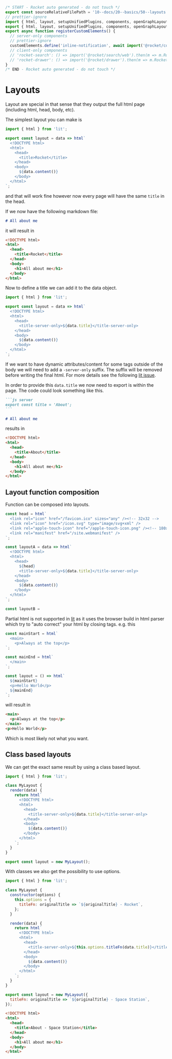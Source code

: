 ```js server
/* START - Rocket auto generated - do not touch */
export const sourceRelativeFilePath = '10--docs/20--basics/50--layouts.rocket.md';
// prettier-ignore
import { html, layout, setupUnifiedPlugins, components, openGraphLayout } from '../../recursive.data.js';
export { html, layout, setupUnifiedPlugins, components, openGraphLayout };
export async function registerCustomElements() {
  // server-only components
  // prettier-ignore
  customElements.define('inline-notification', await import('@rocket/components/components/InlineNotification').then(m => m.InlineNotification));
  // client-only components
  // 'rocket-search': () => import('@rocket/search/web').then(m => m.RocketSearch),
  // 'rocket-drawer': () => import('@rocket/drawer').then(m => m.RocketDrawer),
}
/* END - Rocket auto generated - do not touch */
```

# Layouts

Layout are special in that sense that they output the full html page (including html, head, body, etc).

The simplest layout you can make is

```js
import { html } from 'lit';

export const layout = data => html`
  <!DOCTYPE html>
  <html>
    <head>
      <title>Rocket</title>
    </head>
    <body>
      ${data.content()}
    </body>
  </html>
`;
```

and that will work fine however now every page will have the same `title` in the head.

If we now have the following markdown file:

```md
# All about me
```

it will result in

```html
<!DOCTYPE html>
<html>
  <head>
    <title>Rocket</title>
  </head>
  <body>
    <h1>All about me</h1>
  </body>
</html>
```

Now to define a title we can add it to the data object.

```js
import { html } from 'lit';

export const layout = data => html`
  <!DOCTYPE html>
  <html>
    <head>
      <title-server-only>${data.title}</title-server-only>
    </head>
    <body>
      ${data.content()}
    </body>
  </html>
`;
```

<inline-notification>

If we want to have dynamic attributes/content for some tags outside of the body we will need to add a `-server-only` suffix. The suffix will be removed before writing the final html.
For more details see the following [lit issue](https://github.com/lit/lit/issues/2441).

</inline-notification>

In order to provide this `data.title` we now need to export is within the page.
The code could look something like this.

````md
```js server
export const title = 'About';
```

# All about me
````

results in

```html
<!DOCTYPE html>
<html>
  <head>
    <title>About</title>
  </head>
  <body>
    <h1>All about me</h1>
  </body>
</html>
```

## Layout function composition

Function can be composed into layouts.

```js
const head = html`
  <link rel="icon" href="/favicon.ico" sizes="any" /><!-- 32x32 -->
  <link rel="icon" href="/icon.svg" type="image/svg+xml" />
  <link rel="apple-touch-icon" href="/apple-touch-icon.png" /><!-- 180x180 -->
  <link rel="manifest" href="/site.webmanifest" />
`;

const layoutA = data => html`
  <!DOCTYPE html>
  <html>
    <head>
      ${head}
      <title-server-only>${data.title}</title-server-only>
    </head>
    <body>
      ${data.content()}
    </body>
  </html>
`;

const layoutB =

```

<inline-notification type="warning">

Partial html is not supported in [lit](http://lit.dev) as it uses the browser build in html parser which try to "auto correct" your html by closing tags.
e.g. this

<!-- prettier-ignore-start -->

```js
const mainStart = html`
  <main>
    <p>Always at the top</p>
`;

const mainEnd = html`
  </main>
`;

const layout = () => html`
  ${mainStart}
  <p>Hello World</p>
  ${mainEnd}
`;
```

<!-- prettier-ignore-end -->

will result in

```html
<main>
  <p>Always at the top</p>
</main>
<p>Hello World</p>
```

Which is most likely not what you want.

</inline-notification>

## Class based layouts

We can get the exact same result by using a class based layout.

```js
import { html } from 'lit';

class MyLayout {
  render(data) {
    return html`
      <!DOCTYPE html>
      <html>
        <head>
          <title-server-only>${data.title}</title-server-only>
        </head>
        <body>
          ${data.content()}
        </body>
      </html>
    `;
  }
}

export const layout = new MyLayout();
```

With classes we also get the possibility to use options.

```js
import { html } from 'lit';

class MyLayout {
  constructor(options) {
    this.options = {
      titleFn: originalTitle => `${originalTitle} - Rocket`,
    };
  }

  render(data) {
    return html`
      <!DOCTYPE html>
      <html>
        <head>
          <title-server-only>${this.options.titleFn(data.title)}</title-server-only>
        </head>
        <body>
          ${data.content()}
        </body>
      </html>
    `;
  }
}

export const layout = new MyLayout({
  titleFn: originalTitle => `${originalTitle} - Space Station`,
});
```

```html
<!DOCTYPE html>
<html>
  <head>
    <title>About - Space Station</title>
  </head>
  <body>
    <h1>All about me</h1>
  </body>
</html>
```
